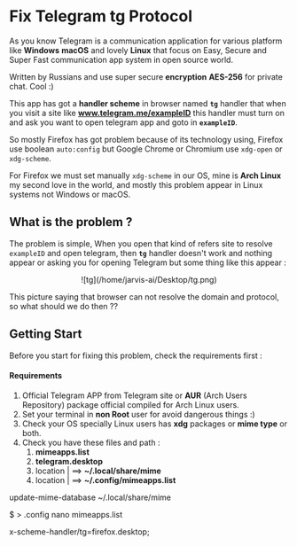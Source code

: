 # Fix Telegram tg Protocol

As you know Telegram is a communication application for various platform like **Windows** **macOS** and lovely **Linux** that focus on Easy, Secure and Super Fast communication app system in open source world.

Written by Russians and use super secure **encryption** **AES-256** for private chat. Cool :)

This app has got a **handler scheme** in browser named **``tg``** handler that when you visit a site like **www.telegram.me/exampleID** this handler must turn on and ask you want to open telegram app and goto in **``exampleID``**.

So mostly Firefox has got problem because of its technology using, Firefox use boolean ``auto:config`` but Google Chrome or Chromium use ``xdg-open`` or ``xdg-scheme``. 

For Firefox we must set manually ``xdg-scheme`` in our OS, mine is **Arch Linux** my second love in the world, and mostly this problem appear in Linux systems not Windows or macOS.

## What is the problem ?

The problem is simple, When you open that kind of refers site to resolve ``exampleID`` and open telegram, then **``tg``** handler doesn't work and nothing appear or asking you for opening Telegram but some thing like this appear :
<div align="center">
![tg](/home/jarvis-ai/Desktop/tg.png)
</div>



This picture saying that browser can not resolve the domain and protocol, so what should we do then ??



## Getting Start

Before you start for fixing this problem, check the requirements first :

#### Requirements

1. Official Telegram APP from Telegram site or **AUR** (Arch Users Repository) package official compiled for Arch Linux users.
2. Set your terminal in **non Root** user for avoid dangerous things :)
3. Check your OS specially Linux users has **xdg** packages or **mime type** or both.
4. Check you have these files and path :
   1. **mimeapps.list**
   2. **telegram.desktop**
   3. location | ==> **~/.local/share/mime**
   4. location | ==> **~/.config/mimeapps.list**



 update-mime-database ~/.local/share/mime

$ >  .config  nano mimeapps.list 

x-scheme-handler/tg=firefox.desktop;